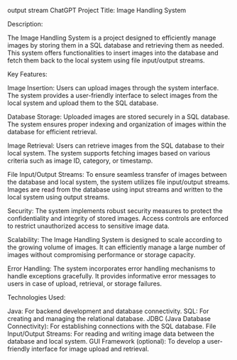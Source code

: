 output stream
ChatGPT
Project Title: Image Handling System

Description:

The Image Handling System is a project designed to efficiently manage images by storing them in a SQL database and retrieving them as needed. This system offers functionalities to insert images into the database and fetch them back to the local system using file input/output streams.

Key Features:

Image Insertion: Users can upload images through the system interface. The system provides a user-friendly interface to select images from the local system and upload them to the SQL database.

Database Storage: Uploaded images are stored securely in a SQL database. The system ensures proper indexing and organization of images within the database for efficient retrieval.

Image Retrieval: Users can retrieve images from the SQL database to their local system. The system supports fetching images based on various criteria such as image ID, category, or timestamp.

File Input/Output Streams: To ensure seamless transfer of images between the database and local system, the system utilizes file input/output streams. Images are read from the database using input streams and written to the local system using output streams.

Security: The system implements robust security measures to protect the confidentiality and integrity of stored images. Access controls are enforced to restrict unauthorized access to sensitive image data.

Scalability: The Image Handling System is designed to scale according to the growing volume of images. It can efficiently manage a large number of images without compromising performance or storage capacity.

Error Handling: The system incorporates error handling mechanisms to handle exceptions gracefully. It provides informative error messages to users in case of upload, retrieval, or storage failures.

Technologies Used:

Java: For backend development and database connectivity.
SQL: For creating and managing the relational database.
JDBC (Java Database Connectivity): For establishing connections with the SQL database.
File Input/Output Streams: For reading and writing image data between the database and local system.
GUI Framework (optional): To develop a user-friendly interface for image upload and retrieval.
